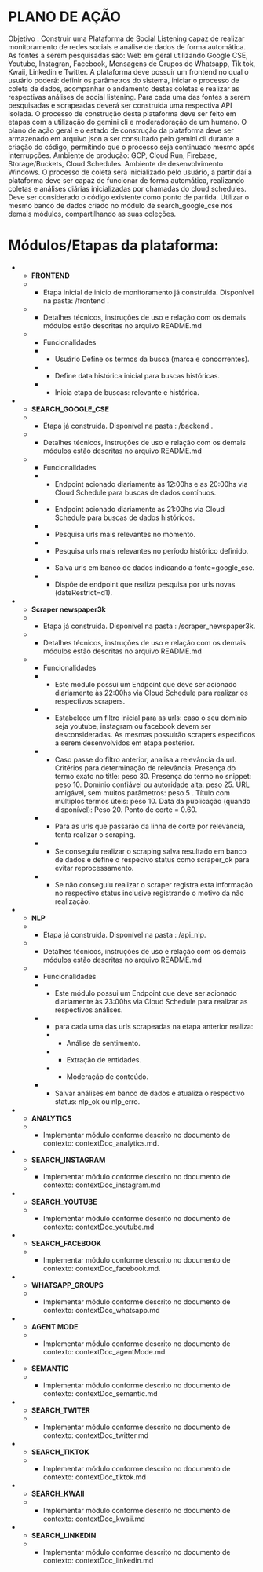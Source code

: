 # PLANO DE AÇÃO

Objetivo : Construir uma Plataforma de Social Listening capaz de realizar monitoramento de redes sociais e análise de dados de forma automática. As fontes a serem pesquisadas são: Web em geral utilizando Google CSE, Youtube, Instagran, Facebook, Mensagens de Grupos do Whatsapp, Tik tok, Kwaii, Linkedin e Twitter. A plataforma deve possuir um frontend no qual o usuário poderá: definir os parâmetros do sistema, iniciar o processo de coleta de dados, acompanhar o andamento destas coletas e realizar as respectivas análises de social listening. Para cada uma das fontes a serem pesquisadas e scrapeadas deverá ser construída uma respectiva API isolada.  O processo de construção desta plataforma deve ser feito em etapas com a utilização do gemini cli e moderadoração de um humano. O plano de ação geral e o estado de construção da plataforma deve ser armazenado em arquivo json a ser consultado pelo gemini cli durante a criação do código, permitindo que o processo seja continuado mesmo após interrupções. Ambiente de produção: GCP, Cloud Run, Firebase, Storage/Buckets, Cloud Schedules. Ambiente de desenvolvimento Windows. O processo de coleta será inicializado pelo usuário, a partir daí a plataforma deve ser capaz de funcionar de forma automática, realizando coletas e análises diárias inicializadas por chamadas do cloud schedules. Deve ser considerado o código existente como ponto de partida. Utilizar o mesmo banco de dados criado no módulo de search_google_cse nos demais módulos, compartilhando as suas coleções.

# Módulos/Etapas da plataforma:

* - **FRONTEND** 
  * - Etapa inicial de inicio de monitoramento já construída. Disponível na pasta: /frontend . 
  * - Detalhes técnicos, instruções de uso e relação com os demais módulos estão descritas no arquivo README.md
  * - Funcionalidades
    * - Usuário Define os termos da busca (marca e concorrentes).
    * - Define data histórica inicial para buscas históricas.
    * - Inicia etapa de buscas: relevante e histórica.

* - **SEARCH_GOOGLE_CSE** 
  * - Etapa já construída. Disponível na pasta : /backend .
  * - Detalhes técnicos, instruções de uso e relação com os demais módulos estão descritas no arquivo README.md
  * - Funcionalidades
    * - Endpoint acionado diariamente às 12:00hs e as 20:00hs via Cloud Schedule para buscas de dados contínuos.
    * - Endpoint acionado diariamente às 21:00hs via Cloud Schedule para buscas de dados históricos.
    * - Pesquisa urls mais relevantes no momento.
    * - Pesquisa urls mais relevantes no período histórico definido. 
    * - Salva urls em banco de dados indicando a fonte=google_cse.
    * - Dispõe de endpoint que realiza pesquisa por urls novas (dateRestrict=d1). 

* - **Scraper newspaper3k** 
  * - Etapa já construída. Disponível na pasta : /scraper_newspaper3k.
  * - Detalhes técnicos, instruções de uso e relação com os demais módulos estão descritas no arquivo README.md
  * - Funcionalidades
    * - Este módulo possui um Endpoint que deve ser acionado diariamente às 22:00hs via Cloud Schedule para realizar os respectivos scrapers.
    * - Estabelece um filtro inicial para as urls: caso o seu dominio seja youtube, instagram ou facebook devem ser desconsideradas. As mesmas  possuirão scrapers específicos a serem desenvolvidos em etapa posterior. 
    * - Caso passe do filtro anterior, analisa a relevância da url. Critérios para determinação de relevância: Presença do termo exato no title: peso 30. Presença do termo no snippet: peso 10. Domínio confiável ou autoridade alta: peso 25. URL amigável, sem muitos parâmetros: peso 5 . Título com múltiplos termos úteis: peso 10. Data da publicação (quando disponível): Peso 20. Ponto de corte = 0.60. 
    * - Para as urls que passarão da linha de corte por relevância, tenta realizar o scraping. 
    * - Se conseguiu realizar o scraping salva resultado em banco de dados e define o respecivo status como scraper_ok para evitar reprocessamento.
    * - Se não conseguiu realizar o scraper registra esta informação no respectivo status inclusive registrando o motivo da não realização.
    
* - **NLP** 
  * - Etapa já construída. Disponível na pasta : /api_nlp.
  * - Detalhes técnicos, instruções de uso e relação com os demais módulos estão descritas no arquivo README.md
  * - Funcionalidades
    * - Este módulo possui um Endpoint que deve ser acionado diariamente às 23:00hs via Cloud Schedule para realizar as respectivos análises.
    * - para cada uma das urls scrapeadas na etapa anterior realiza:
      * - Análise de sentimento.
      * - Extração de entidades.
      * - Moderação de conteúdo.
    * - Salvar análises em banco de dados e atualiza o respectivo status: nlp_ok ou nlp_erro.

* - **ANALYTICS** 
  * - Implementar módulo conforme descrito no documento de contexto: contextDoc_analytics.md.
        
* - **SEARCH_INSTAGRAM** 
  * - Implementar módulo conforme descrito no documento de contexto: contextDoc_instagram.md
  
* - **SEARCH_YOUTUBE** 
  * - Implementar módulo conforme descrito no documento de contexto: contextDoc_youtube.md
  
* - **SEARCH_FACEBOOK** 
  * - Implementar módulo conforme descrito no documento de contexto: contextDoc_facebook.md.
  
* - **WHATSAPP_GROUPS** 
  * - Implementar módulo conforme descrito no documento de contexto: contextDoc_whatsapp.md
 
* - **AGENT MODE**
  * - Implementar módulo conforme descrito no documento de contexto: contextDoc_agentMode.md 

* - **SEMANTIC** 
  * - Implementar módulo conforme descrito no documento de contexto: contextDoc_semantic.md

* - **SEARCH_TWITER** 
  * - Implementar módulo conforme descrito no documento de contexto: contextDoc_twitter.md

* - **SEARCH_TIKTOK** 
  * - Implementar módulo conforme descrito no documento de contexto: contextDoc_tiktok.md

* - **SEARCH_KWAII** 
  * - Implementar módulo conforme descrito no documento de contexto: contextDoc_kwaii.md

* - **SEARCH_LINKEDIN** 
  * - Implementar módulo conforme descrito no documento de contexto: contextDoc_linkedin.md
